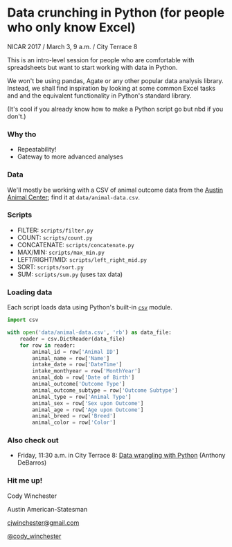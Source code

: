 # Data crunching in Python (for people who only know Excel)

NICAR 2017 / March 3, 9 a.m. / City Terrace 8

This is an intro-level session for people who are comfortable with spreadsheets but want to start working with data in Python.

We won't be using pandas, Agate or any other popular data analysis library. Instead, we shall find inspiration by looking at some common Excel tasks and and the equivalent functionality in Python's standard library.

(It's cool if you already know how to make a Python script go but nbd if you don't.)

### Why tho

* Repeatability!
* Gateway to more advanced analyses

### Data

We'll mostly be working with a CSV of animal outcome data from the [Austin Animal Center](https://data.austintexas.gov/Health/Austin-Animal-Center-Outcomes/9t4d-g238); find it at `data/animal-data.csv`.

### Scripts
* FILTER: `scripts/filter.py`
* COUNT: `scripts/count.py`
* CONCATENATE: `scripts/concatenate.py`
* MAX/MIN: `scripts/max_min.py`
* LEFT/RIGHT/MID: `scripts/left_right_mid.py`
* SORT: `scripts/sort.py`
* SUM: `scripts/sum.py` (uses tax data)

### Loading data

Each script loads data using Python's built-in [`csv`](https://docs.python.org/3/library/csv.html) module.

```python
import csv

with open('data/animal-data.csv', 'rb') as data_file:
	reader = csv.DictReader(data_file)
    for row in reader:
    	animal_id = row['Animal ID']
    	animal_name = row['Name']
    	intake_date = row['DateTime']
    	intake_monthyear = row['MonthYear']
    	animal_dob = row['Date of Birth']
    	animal_outcome['Outcome Type']
    	animal_outcome_subtype = row['Outcome Subtype']
    	animal_type = row['Animal Type']
    	animal_sex = row['Sex upon Outcome']
    	animal_age = row['Age upon Outcome']
    	animal_breed = row['Breed']
    	animal_color = row['Color']

```


### Also check out
* Friday, 11:30 a.m. in City Terrace 8: [Data wrangling with Python](https://ire.org/events-and-training/event/2702/2948/) (Anthony DeBarros)

### Hit me up!

Cody Winchester

Austin American-Statesman

[cjwinchester@gmail.com](mailto:cjwinchester@gmail.com)

[@cody_winchester](https://twitter.com/cody_winchester)